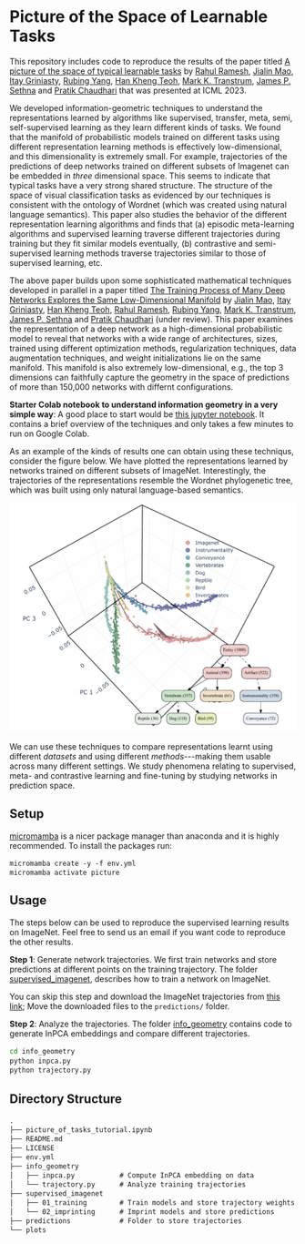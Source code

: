 # Picture of the Space of Learnable Tasks

This repository includes code to reproduce the results of the paper titled [A picture of the space of typical learnable tasks](https://arxiv.org/abs/2210.17011) by [Rahul Ramesh](https://rahulramesh.info), [Jialin Mao](https://www.linkedin.com/in/jialin-mao-339346182), [Itay Griniasty](https://scholar.google.co.il/citations?user=a3Uhp58AAAAJ&hl=en), [Rubing Yang](https://www.amcs.upenn.edu/people/rubing-yang), [Han Kheng Teoh](https://www.linkedin.com/in/han-kheng-teoh-09392a70), [Mark K. Transtrum](https://physics.byu.edu/faculty/transtrum/index), [James P. Sethna](https://sethna.lassp.cornell.edu) and [Pratik Chaudhari](https://pratikac.github.io/) that was presented at ICML 2023.

We developed information-geometric techniques to understand the representations learned by algorithms like supervised, transfer, meta, semi, self-supervised learning as they learn different kinds of tasks. We found that the manifold of probabilistic models trained on different tasks using different representation learning methods is effectively low-dimensional, and this dimensionality is extremely small. For example, trajectories of the predictions of deep networks trained on different subsets of Imagenet can be embedded in *three* dimensional space. This seems to indicate that typical tasks have a very strong shared structure. The structure of the space of visual classification tasks as evidenced by our techniques is consistent with the ontology of Wordnet (which was created using natural language semantics). This paper also studies the behavior of the different representation learning algorithms and finds that (a) episodic meta-learning algorithms and supervised learning traverse different trajectories during training but they fit similar models eventually, (b) contrastive and semi-supervised learning methods traverse trajectories similar to those of supervised learning, etc.

The above paper builds upon some sophisticated mathematical techniques developed in parallel in a paper titled [The Training Process of Many Deep Networks Explores the Same Low-Dimensional Manifold](https://arxiv.org/abs/2305.01604) by [Jialin Mao](https://www.linkedin.com/in/jialin-mao-339346182), [Itay Griniasty](https://scholar.google.co.il/citations?user=a3Uhp58AAAAJ&hl=en), [Han Kheng Teoh](https://www.linkedin.com/in/han-kheng-teoh-09392a70), [Rahul Ramesh](https://rahulramesh.info), [Rubing Yang](https://www.amcs.upenn.edu/people/rubing-yang), [Mark K. Transtrum](https://physics.byu.edu/faculty/transtrum/index), [James P. Sethna](https://sethna.lassp.cornell.edu) and [Pratik Chaudhari](https://pratikac.github.io/) (under review). This paper examines the representation of a deep network as a high-dimensional probabilistic model to reveal that networks with a wide range of architectures, sizes, trained using different optimization methods, regularization techniques, data augmentation techniques, and weight initializations lie on the same manifold. This manifold is also extremely low-dimensional, e.g., the top 3 dimensions can faithfully capture the geometry in the space of predictions of more than 150,000 networks with differnt configurations.

**Starter Colab notebook to understand information geometry in a very simple way**: A good place to start would be [this jupyter notebook](https://colab.research.google.com/github/grasp-lyrl/picture_of_space_of_tasks/blob/main/picture_of_tasks_tutorial.ipynb). It contains a brief overview of the techniques and only takes a few minutes to run on Google Colab.

As an example of the kinds of results one can obtain using these techniqus, consider the figure below. We have plotted the representations learned by networks trained on different subsets of ImageNet. Interestingly, the trajectories of the representations resemble the Wordnet phylogenetic tree, which was built using only natural language-based semantics. 

<p align="center">
<img src="./plots/imagenet/tree.png" width="600">
</p>

We can use these techniques to compare representations learnt using
different *datasets* and using different *methods*---making them usable across
many different settings. We study phenomena relating to supervised, meta- and
contrastive learning and fine-tuning by studying networks in prediction space. 


## Setup

[micromamba](https://mamba.readthedocs.io/en/latest/installation.html) is a nicer package manager than anaconda and it is highly recommended. To install the packages run:

```
micromamba create -y -f env.yml
micromamba activate picture
```

## Usage

The steps below can be used to reproduce the supervised learning results on ImageNet. Feel free to send us an email if you want code to reproduce the other results.

**Step 1**: Generate network trajectories. We first train networks and store predictions at different points on the training trajectory. The folder [supervised_imagenet](./supervised_imagenet), describes how to train a network on ImageNet. 

You can skip this step and download the ImageNet trajectories from [this link](https://mega.nz/folder/lAU2EBTT#6NXdRnL2RUoZL06e2baP7A); Move the downloaded files to the `predictions/` folder.

**Step 2**: Analyze the trajectories. The folder [info_geometry](./info_geometry) contains code to generate InPCA embeddings and compare different trajectories.

```bash
cd info_geometry
python inpca.py
python trajectory.py
```


## Directory Structure

```
.
├── picture_of_tasks_tutorial.ipynb
├── README.md
├── LICENSE
├── env.yml
├── info_geometry          
│   ├── inpca.py           # Compute InPCA embedding on data
│   └── trajectory.py      # Analyze training trajectories
├── supervised_imagenet    
│   ├── 01_training        # Train models and store trajectory weights
│   └── 02_imprinting      # Imprint models and store predictions
├── predictions            # Folder to store trajectories
└── plots
```

